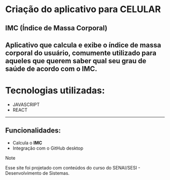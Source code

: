 # Criação do aplicativo para CELULAR  
## IMC (Índice de Massa Corporal) 
Aplicativo que calcula e exibe o índice de massa corporal do usuário, comumente utilizado para aqueles que querem saber qual seu grau de saúde de acordo com o IMC.
---
# Tecnologias utilizadas:
- JAVASCRIPT
- REACT
---
## Funcionalidades:
- Calcula o **IMC**
- Integração com o GitHub desktop


> [!NOTE]
> Esse site foi projetado com conteúdos do curso do SENAI/SESI  - Desenvolvimento de Sistemas.

